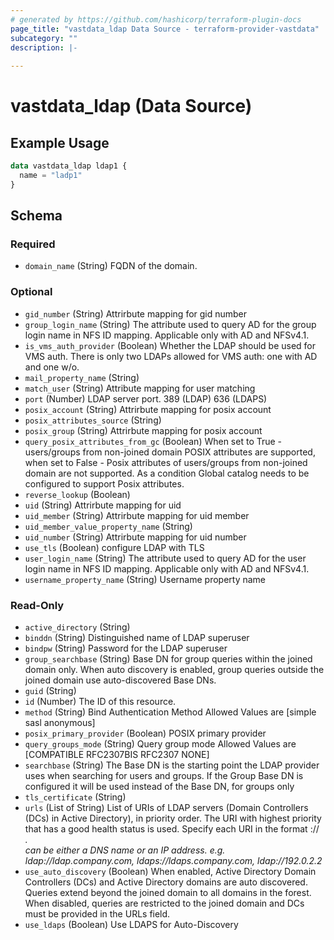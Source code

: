 ```yaml
---
# generated by https://github.com/hashicorp/terraform-plugin-docs
page_title: "vastdata_ldap Data Source - terraform-provider-vastdata"
subcategory: ""
description: |-
  
---
```


# vastdata_ldap (Data Source)



## Example Usage

```terraform
data vastdata_ldap ldap1 {
  name = "ladp1"
}
```

<!-- schema generated by tfplugindocs -->
## Schema

### Required

- `domain_name` (String) FQDN of the domain.

### Optional

- `gid_number` (String) Attrirbute mapping for gid number
- `group_login_name` (String) The attribute used to query AD for the group login name in NFS ID mapping. Applicable only with AD and NFSv4.1.
- `is_vms_auth_provider` (Boolean) Whether the LDAP should be used for VMS auth. There is only two LDAPs allowed for VMS auth: one with AD and one w/o.
- `mail_property_name` (String)
- `match_user` (String) Attribute mapping for user matching
- `port` (Number) LDAP server port. 389 (LDAP)  636 (LDAPS)
- `posix_account` (String) Attrirbute mapping for posix account
- `posix_attributes_source` (String)
- `posix_group` (String) Attrirbute mapping for posix account
- `query_posix_attributes_from_gc` (Boolean) When set to True - users/groups from non-joined domain POSIX attributes are supported,
when set to False - Posix attributes of users/groups from non-joined domain are not supported.
As a condition Global catalog needs to be configured to support Posix attributes.
- `reverse_lookup` (Boolean)
- `uid` (String) Attrirbute mapping for uid
- `uid_member` (String) Attrirbute mapping for uid member
- `uid_member_value_property_name` (String)
- `uid_number` (String) Attrirbute mapping for uid number
- `use_tls` (Boolean) configure LDAP with TLS
- `user_login_name` (String) The attribute used to query AD for the user login name in NFS ID mapping. Applicable only with AD and NFSv4.1.
- `username_property_name` (String) Username property name

### Read-Only

- `active_directory` (String)
- `binddn` (String) Distinguished name of LDAP superuser
- `bindpw` (String) Password for the LDAP superuser
- `group_searchbase` (String) Base DN for group queries within the joined domain only. When auto discovery is enabled, group queries outside the joined domain use auto-discovered Base DNs.
- `guid` (String)
- `id` (Number) The ID of this resource.
- `method` (String) Bind Authentication Method Allowed Values are [simple sasl anonymous]
- `posix_primary_provider` (Boolean) POSIX primary provider
- `query_groups_mode` (String) Query group mode Allowed Values are [COMPATIBLE RFC2307BIS RFC2307 NONE]
- `searchbase` (String) The Base DN is the starting point the LDAP provider uses when searching for users and groups. If the Group Base DN is configured it will be used instead of the Base DN, for groups only
- `tls_certificate` (String)
- `urls` (List of String) List of URIs of LDAP servers (Domain Controllers (DCs) in Active Directory), in priority order. The URI with highest priority that has a good health status is used. Specify each URI in the format <scheme>://<address>. <address> can be either a DNS name or an IP address. e.g. ldap://ldap.company.com, ldaps://ldaps.company.com, ldap://192.0.2.2
- `use_auto_discovery` (Boolean) When enabled, Active Directory Domain Controllers (DCs) and Active Directory domains are auto discovered. Queries extend beyond the joined domain to all domains in the forest. When disabled, queries are restricted to the joined domain and DCs must be provided in the URLs field.
- `use_ldaps` (Boolean) Use LDAPS for Auto-Discovery
